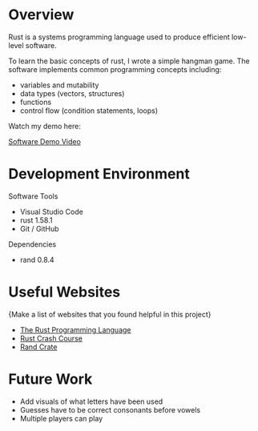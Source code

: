 # Overview

Rust is a systems programming language used to produce efficient low-level software. 

To learn the basic concepts of rust, I wrote a simple hangman game. The software implements common programming concepts including:
* variables and mutability
* data types (vectors, structures)
* functions
* control flow (condition statements, loops)

Watch my demo here:

[Software Demo Video](https://youtu.be/_m6NTl1Q5eE)

# Development Environment

Software Tools
* Visual Studio Code
* rust 1.58.1
* Git / GitHub

Dependencies
* rand 0.8.4

# Useful Websites

{Make a list of websites that you found helpful in this project}
* [The Rust Programming Language](https://doc.rust-lang.org/book/)
* [Rust Crash Course](https://www.youtube.com/watch?v=zF34dRivLOw)
* [Rand Crate](https://crates.io/crates/rand)

# Future Work

* Add visuals of what letters have been used
* Guesses have to be correct consonants before vowels
* Multiple players can play